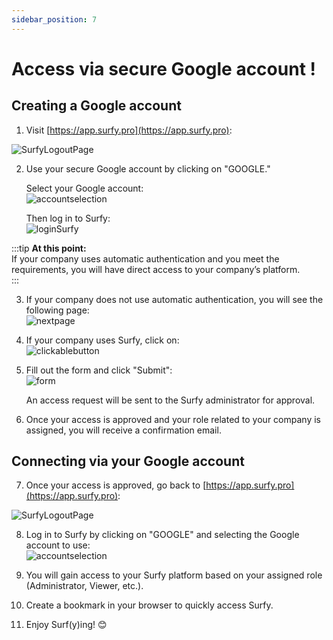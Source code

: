 ```yaml
---
sidebar_position: 7
---
```


# Access via secure Google account   !

## Creating a Google account  

1. Visit [https://app.surfy.pro](https://app.surfy.pro):  

![SurfyLogoutPage](https://res.cloudinary.com/dngnxxqr4/image/upload/v1733308454/General_access_likbjv.png)  

2. Use your secure Google account by clicking on "GOOGLE."  

   Select your Google account:  
![accountselection](https://res.cloudinary.com/dngnxxqr4/image/upload/v1733312321/Google_account_os3pwh.png)  

   Then log in to Surfy:  
![loginSurfy](https://res.cloudinary.com/dngnxxqr4/image/upload/v1733312318/confirm_Google_access_s0s7zf.png)  

:::tip **At this point:**  
If your company uses automatic authentication and you meet the requirements, you will have direct access to your company’s platform.  
:::  

3. If your company does not use automatic authentication, you will see the following page:  
![nextpage](https://res.cloudinary.com/dngnxxqr4/image/upload/v1733309721/no_access_rrkazx.png)  

4. If your company uses Surfy, click on:  
![clickablebutton](https://res.cloudinary.com/dngnxxqr4/image/upload/v1733309721/join_ruz7yb.png)  

5. Fill out the form and click "Submit":  
![form](https://res.cloudinary.com/dngnxxqr4/image/upload/v1725527994/tutoriels/access/google/fs1qudetrbekkl0inbsg.png)  

   An access request will be sent to the Surfy administrator for approval.  

6. Once your access is approved and your role related to your company is assigned, you will receive a confirmation email.  

## Connecting via your Google account  

7. Once your access is approved, go back to [https://app.surfy.pro](https://app.surfy.pro):  

![SurfyLogoutPage](https://res.cloudinary.com/dngnxxqr4/image/upload/v1733308454/General_access_likbjv.png)  

8. Log in to Surfy by clicking on "GOOGLE" and selecting the Google account to use:  
![accountselection](https://res.cloudinary.com/dngnxxqr4/image/upload/v1733312318/confirm_Google_access_s0s7zf.png)  

9. You will gain access to your Surfy platform based on your assigned role (Administrator, Viewer, etc.).  

10. Create a bookmark in your browser to quickly access Surfy.  

11. Enjoy Surf(y)ing! 😊  